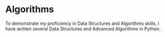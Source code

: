 # Algorithms
To demonstrate my proficiency in Data Structures and Algorithms skills, I have written several Data Structures and Advanced Algorithms in Python. 
